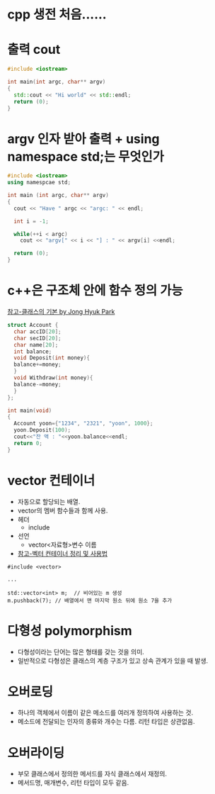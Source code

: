 # cpp 생전 처음......

# 출력 cout 

```C++
#include <iostream>

int main(int argc, char** argv)
{
  std::cout << "Hi world" << std::endl;
  return (0);
}
```

# argv 인자 받아 출력 + using namespace std;는 무엇인가

```C++
#include <iostream>
using namespcae std;

int main (int argc, char** argv)
{
  cout << "Have " argc << "argc: " << endl;

  int i = -1;

  while(++i < argc)
    cout << "argv[" << i << "] : " << argv[i] <<endl;

  return (0);
}
```
# c++은 구조체 안에 함수 정의 가능
[참고-클래스의 기본 by Jong Hyuk Park](http://www.parkjonghyuk.net/lecture/program2/chap03.pdf)

```C++
struct Account {
  char accID[20];
  char secID[20];
  char name[20];
  int balance;
  void Deposit(int money){
  balance+=money;
  }
  void Withdraw(int money){
  balance-=money;
  }
};

int main(void)
{
  Account yoon={"1234", "2321", "yoon", 1000};
  yoon.Deposit(100);
  cout<<"잔 액 : "<<yoon.balance<<endl;
  return 0;
}
```

# vector 컨테이너

- 자동으로 할당되는 배열.
- vector의 멤버 함수들과 함께 사용.
- 헤더
  - include <vector>
- 선언
  - vector<자료형>변수 이름
- [참고-벡터 컨테이너 정리 및 사용법](https://blockdmask.tistory.com/70)

~~~
#include <vector>

...

std::vector<int> m;  // 비어있는 m 생성
m.pushback(7); // 배열에서 맨 마지막 원소 뒤에 원소 7을 추가
~~~
          
# 다형성 polymorphism
- 다형성이라는 단어는 많은 형태를 갖는 것을 의미.
- 일반적으로 다형성은 클래스의 계층 구조가 있고 상속 관계가 있을 때 발생.

# 오버로딩
- 하나의 객체에서 이름이 같은 메소드를 여러개 정의하여 사용하는 것.
- 메소드에 전달되는 인자의 종류와 개수는 다름. 리턴 타입은 상관없음.

# 오버라이딩
- 부모 클래스에서 정의한 메서드를 자식 클래스에서 재정의.
- 메서드명, 매개변수, 리턴 타입이 모두 같음.
